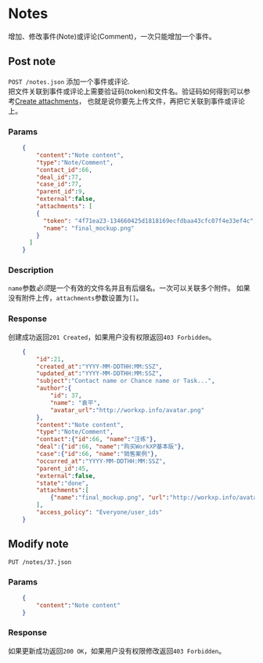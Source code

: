 # Notes
增加、修改事件(Note)或评论(Comment)，一次只能增加一个事件。

## Post note
`POST /notes.json` 添加一个事件或评论.  
把文件关联到事件或评论上需要验证码(token)和文件名。验证码如何得到可以参考[Create attachments](https://github.com/yuanping/workxp-api/blob/master/sections/attachments.md)，
也就是说你要先上传文件，再把它关联到事件或评论上。

### Params

```json
	{    
		"content":"Note content",
		"type":"Note/Comment",
		"contact_id":66,
		"deal_id":77,
		"case_id":77,
		"parent_id":9,
		"external":false,
		"attachments": [
	    {
	      "token": "4f71ea23-134660425d1818169ecfdbaa43cfc07f4e33ef4c",
	      "name": "final_mockup.png"
	    }
	  ]
	}	
```

### Description
`name`参数*必须*是一个有效的文件名并且有后缀名。一次可以关联多个附件。
如果没有附件上传，`attachments`参数设置为`[]`。

### Response
创建成功返回`201 Created`，如果用户没有权限返回`403 Forbidden`。

```json
	{    
		"id":21,
		"created_at":"YYYY-MM-DDTHH:MM:SSZ",
		"updated_at":"YYYY-MM-DDTHH:MM:SSZ",
		"subject":"Contact name or Chance name or Task...",
		"author":{
			"id": 37,
			"name": "袁平",
			"avatar_url":"http://workxp.info/avatar.png"
		},
		"content":"Note content",
		"type":"Note/Comment",
		"contact":{"id":66, "name":"汪练"},
		"deal":{"id":66, "name":"购买WorkXP基本版"},
		"case":{"id":66, "name":"销售案例"},
		"occurred_at":"YYYY-MM-DDTHH:MM:SSZ",
		"parent_id":45,
		"external":false,
		"state":"done",
		"attachments":[
			{"name":"final_mockup.png", "url":"http://workxp.info/avatar.png"}
		],
		"access_policy": "Everyone/user_ids"
	}
```

## Modify note
`PUT /notes/37.json`

### Params

```json
	{
		"content":"Note content"
	}
```


### Response
如果更新成功返回`200 OK`，如果用户没有权限修改返回`403 Forbidden`。



